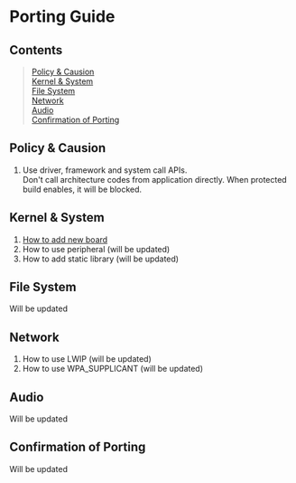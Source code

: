 # Porting Guide

## Contents
> [Policy & Causion](policy--causion)  
> [Kernel & System](#kernel--system)  
> [File System](#file-system)  
> [Network](#network)  
> [Audio](#audio)  
> [Confirmation of Porting](#confirmation-of-porting)

## Policy & Causion
1. Use driver, framework and system call APIs.  
Don't call architecture codes from application directly. When protected build enables, it will be blocked.

## Kernel & System
1. [How to add new board](HowToAddnewBoard.md)
2. How to use peripheral (will be updated)
3. How to add static library (will be updated)

## File System
Will be updated

## Network
1. How to use LWIP (will be updated)
2. How to use WPA_SUPPLICANT (will be updated)

## Audio
Will be updated

## Confirmation of Porting
Will be updated
